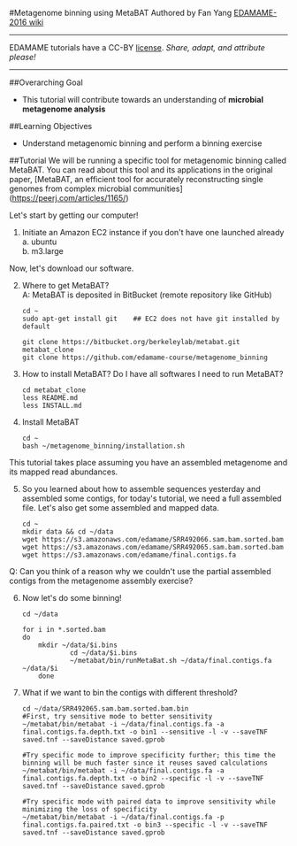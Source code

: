 
#Metagenome binning using MetaBAT
Authored by Fan Yang 
[EDAMAME-2016 wiki](https://github.com/edamame-course/2016-tutorials/wiki)

***
EDAMAME tutorials have a CC-BY [license](https://github.com/edamame-course/2015-tutorials/blob/master/LICENSE.md). _Share, adapt, and attribute please!_
***

##Overarching Goal
* This tutorial will contribute towards an understanding of **microbial metagenome analysis**

##Learning Objectives
* Understand metagenomic binning and perform a binning exercise

##Tutorial
We will be running a specific tool for metagenomic binning called MetaBAT.  You can read about this tool and its applications in the original paper, [MetaBAT, an efficient tool for accurately reconstructing single genomes from complex microbial communities] (https://peerj.com/articles/1165/)

Let's start by getting our computer!

1. Initiate an Amazon EC2 instance if you don't have one launched already   
   a. ubuntu   
   b. m3.large    

Now, let's download our software.

2. Where to get MetaBAT?    
   A: MetaBAT is deposited in BitBucket (remote repository like GitHub)
   ```
   cd ~
   sudo apt-get install git    ## EC2 does not have git installed by default
   ```
   ```
   git clone https://bitbucket.org/berkeleylab/metabat.git metabat_clone
   git clone https://github.com/edamame-course/metagenome_binning
   ```
   
3. How to install MetaBAT? Do I have all softwares I need to run MetaBAT?
   ```
   cd metabat_clone
   less README.md
   less INSTALL.md
   ```

4. Install MetaBAT
   ```
   cd ~
   bash ~/metagenome_binning/installation.sh
   ```

This tutorial takes place assuming you have an assembled metagenome and its mapped read abundances.

5. So you learned about how to assemble sequences yesterday and assembled some contigs, 
for today's tutorial, we need a full assembled file. 
   Let's also get some assembled and mapped data. 
   ```
   cd ~
   mkdir data && cd ~/data
   wget https://s3.amazonaws.com/edamame/SRR492066.sam.bam.sorted.bam
   wget https://s3.amazonaws.com/edamame/SRR492065.sam.bam.sorted.bam
   wget https://s3.amazonaws.com/edamame/final.contigs.fa
   ```
Q: Can you think of a reason why we couldn't use the partial assembled contigs from the metagenome assembly exercise? 

6. Now let's do some binning!
    ```
    cd ~/data

    for i in *.sorted.bam 
	do 
		mkdir ~/data/$i.bins 
                cd ~/data/$i.bins
                ~/metabat/bin/runMetaBat.sh ~/data/final.contigs.fa ~/data/$i
        done 
    ```

7. What if we want to bin the contigs with different threshold?
    ```
    cd ~/data/SRR492065.sam.bam.sorted.bam.bin
    #First, try sensitive mode to better sensitivity
    ~/metabat/bin/metabat -i ~/data/final.contigs.fa -a final.contigs.fa.depth.txt -o bin1 --sensitive -l -v --saveTNF saved.tnf --saveDistance saved.gprob

    #Try specific mode to improve specificity further; this time the binning will be much faster since it reuses saved calculations
    ~/metabat/bin/metabat -i ~/data/final.contigs.fa -a final.contigs.fa.depth.txt -o bin2 --specific -l -v --saveTNF saved.tnf --saveDistance saved.gprob

    #Try specific mode with paired data to improve sensitivity while minimizing the loss of specificity
    ~/metabat/bin/metabat -i ~/data/final.contigs.fa -p final.contigs.fa.paired.txt -o bin3 --specific -l -v --saveTNF saved.tnf --saveDistance saved.gprob
    ``` 

